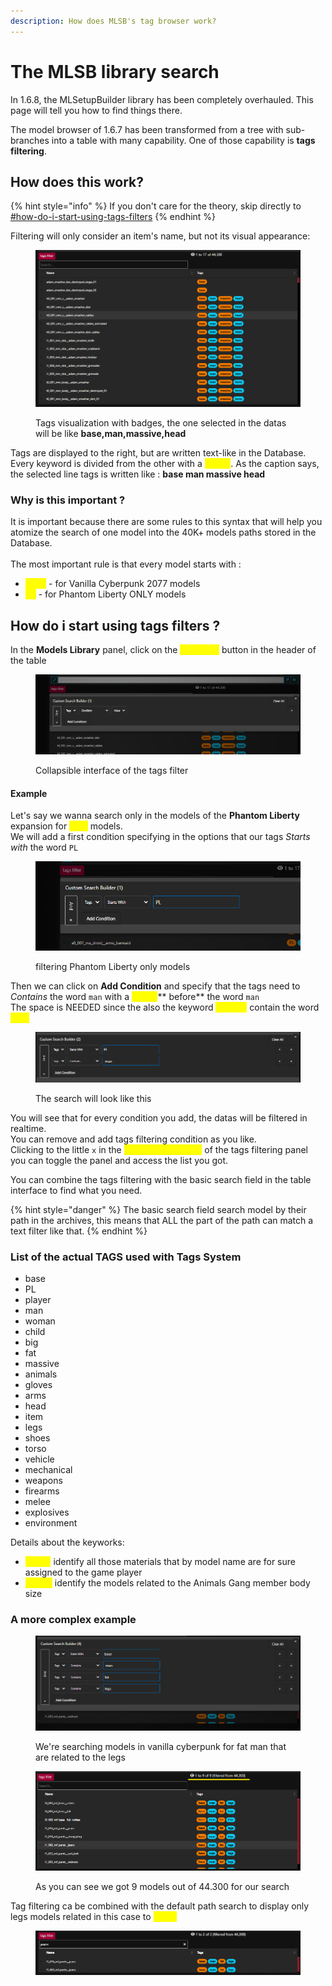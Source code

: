 ```yaml
---
description: How does MLSB's tag browser work?
---
```


# The MLSB library search

In 1.6.8, the MLSetupBuilder library has been completely overhauled. This page will tell you how to find things there.

The model browser of 1.6.7 has been transformed from a tree with sub-branches into a table with many capability. One of those capability is **tags filtering**.

## How does this work?

{% hint style="info" %}
If you don't care for the theory, skip directly to [#how-do-i-start-using-tags-filters](the-mlsb-library-search.md#how-do-i-start-using-tags-filters "mention")
{% endhint %}

Filtering will only consider an item's name, but not its visual appearance:&#x20;

<figure><img src="../../../.gitbook/assets/mlsb_tags_guide_1" alt=""><figcaption><p>Tags visualization with badges, the one selected in the datas will be like <strong>base,man,massive,head</strong></p></figcaption></figure>

Tags are displayed to the right, but are written text-like in the Database. Every keyword is divided from the other with a <mark style="color:yellow;">**space**</mark>. As the caption says, the selected line tags is written like : **base man massive head**

### Why is this important ?

It is important because there are some rules to this syntax that will help you atomize the search of one model  into the 40K+ models paths stored in the Database.\
\
The most important rule is that every model starts with :&#x20;

* <mark style="color:yellow;">**base**</mark> - for Vanilla Cyberpunk 2077 models
* <mark style="color:yellow;">**PL**</mark> - for Phantom Liberty ONLY models

## How do i start using tags filters ?

In the **Models Library** panel, click on the <mark style="color:yellow;">tags filter</mark> button in the header of the table

<figure><img src="../../../.gitbook/assets/mlsb_tags_guide_2" alt=""><figcaption><p>Collapsible interface of the tags filter</p></figcaption></figure>

#### Example

Let's say we wanna search only in the models of the **Phantom Liberty** expansion for <mark style="color:yellow;">**man**</mark> models.\
We will add a first condition specifying in the options that our tags _Starts with_ the word `PL`

<figure><img src="../../../.gitbook/assets/mlsb_tags_guide_3" alt=""><figcaption><p>filtering Phantom Liberty only models</p></figcaption></figure>

Then we can click on **Add Condition** and specify that the tags need to _Contains_ the word  `man` with a <mark style="color:yellow;">**space**</mark>** before** the word `man`\
The space is NEEDED since the also the keyword <mark style="color:yellow;">**woman**</mark> contain the word <mark style="color:yellow;">**man**</mark>

<figure><img src="../../../.gitbook/assets/mlsb_tags_guide_4" alt=""><figcaption><p>The search will look like this</p></figcaption></figure>

You will see that for every condition you add, the datas will be filtered in realtime.\
You can remove and add tags filtering condition as you like.\
Clicking to the little `x` in the <mark style="color:yellow;">**right upper corner**</mark> of the tags filtering panel you can toggle the panel and access the list you got.

You can combine the tags filtering with the basic search field in the table interface to find what you need.

{% hint style="danger" %}
The basic search field search model by their path in the archives, this means that ALL the part of the path can match a text filter like that.
{% endhint %}

### List of the actual TAGS used with Tags System

* base
* PL
* player
* man
* woman
* child
* big
* fat
* massive
* animals
* gloves
* arms
* head
* item
* legs
* shoes
* torso
* vehicle
* mechanical
* weapons
* firearms
* melee
* explosives
* environment

Details about the keyworks:

* <mark style="color:yellow;">player</mark> identify all those materials that by model name are for sure assigned to the game player
* <mark style="color:yellow;">animal</mark> identify the models related to the Animals Gang member body size

### A more complex example

<figure><img src="../../../.gitbook/assets/mlsb_tags_guide_5" alt=""><figcaption><p>We're searching models in vanilla cyberpunk for fat man that are related to the legs</p></figcaption></figure>

<figure><img src="../../../.gitbook/assets/mlsb_tags_guide_6" alt=""><figcaption><p>As you can see we got 9 models out of 44.300 for our search</p></figcaption></figure>

Tag filtering ca be combined with the default path search to display only legs models related in this case to <mark style="color:yellow;">**jeans**</mark>

<figure><img src="../../../.gitbook/assets/mlsb_tags_guide_7" alt=""><figcaption></figcaption></figure>
